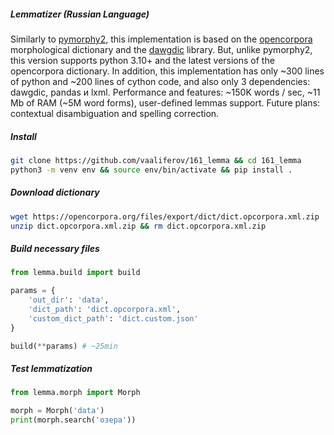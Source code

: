 ##### Lemmatizer (Russian Language)
Similarly to [pymorphy2](https://github.com/pymorphy2/pymorphy2), this implementation is based on the [opencorpora](https://www.opencorpora.org) morphological dictionary and the [dawgdic](https://code.google.com/archive/p/dawgdic) library. But, unlike pymorphy2, this version supports python 3.10+ and the latest versions of the opencorpora dictionary. In addition, this implementation has only ~300 lines of python and ~200 lines of cython code, and also only 3 dependencies: dawgdic, pandas и lxml. Performance and features: ~150K words / sec, ~11 Mb of RAM (~5M word forms), user-defined lemmas support. Future plans: contextual disambiguation and spelling correction.

##### Install
```bash
git clone https://github.com/vaaliferov/161_lemma && cd 161_lemma
python3 -m venv env && source env/bin/activate && pip install .
```

##### Download dictionary
```bash
wget https://opencorpora.org/files/export/dict/dict.opcorpora.xml.zip
unzip dict.opcorpora.xml.zip && rm dict.opcorpora.xml.zip
```

##### Build necessary files
```python
from lemma.build import build

params = {
    'out_dir': 'data',
    'dict_path': 'dict.opcorpora.xml',
    'custom_dict_path': 'dict.custom.json'
}

build(**params) # ~25min
```

##### Test lemmatization
```python
from lemma.morph import Morph

morph = Morph('data')
print(morph.search('озера'))
```
